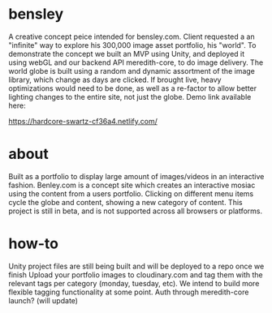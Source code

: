 # bensley
A creative concept peice intended for bensley.com. Client requested a an "infinite" way to explore his 300,000 image asset portfolio, his "world". To demonstrate the concept we built an MVP using Unity, and deployed it using webGL and our backend API meredith-core, to do image delivery. The world globe is built using a random and dynamic assortment of the image library, which change as days are clicked. If brought live, heavy optimizations would need to be done, as well as a re-factor to allow better lighting changes to the entire site, not just the globe. Demo link available here:

https://hardcore-swartz-cf36a4.netlify.com/

# about
Built as a portfolio to display large amount of images/videos in an interactive fashion. Benley.com is a concept site which creates an interactive mosiac using the content from a users portfolio. Clicking on different menu items cycle the globe and content, showing a new category of content. This project is still in beta, and is not supported across all browsers or platforms.

# how-to
Unity project files are still being built and will be deployed to a repo once we finish
Upload your portfolio images to cloudinary.com and tag them with the relevant tags per category (monday, tuesday, etc). We intend to build more flexible tagging functionality at some point.
Auth through meredith-core
launch? (will update)
